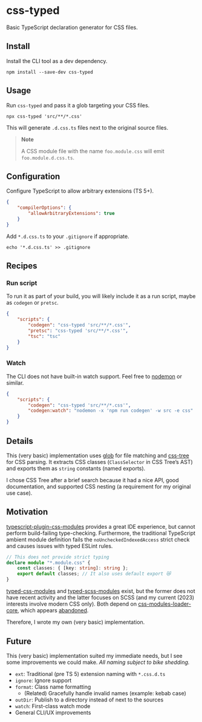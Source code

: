 # css-typed

Basic TypeScript declaration generator for CSS files.

## Install

Install the CLI tool as a dev dependency.

```shell
npm install --save-dev css-typed
```

## Usage

Run `css-typed` and pass it a glob targeting your CSS files.

```shell
npx css-typed 'src/**/*.css'
```

This will generate `.d.css.ts` files next to the original source files.

> **Note**
>
> A CSS module file with the name `foo.module.css` will emit `foo.module.d.css.ts`.

## Configuration

Configure TypeScript to allow arbitrary extensions (TS 5+).

```json
{
	"compilerOptions": {
		"allowArbitraryExtensions": true
	}
}
```

Add `*.d.css.ts` to your `.gitignore` if appropriate.

```shell
echo '*.d.css.ts' >> .gitignore
```

## Recipes

### Run script

To run it as part of your build, you will likely include it as a run script, maybe as `codegen` or `pretsc`.

```json
{
	"scripts": {
		"codegen": "css-typed 'src/**/*.css'",
		"pretsc": "css-typed 'src/**/*.css'",
		"tsc": "tsc"
	}
}
```

### Watch

The CLI does not have built-in watch support.
Feel free to [nodemon] or similar.

```json
{
	"scripts": {
		"codegen": "css-typed 'src/**/*.css'",
		"codegen:watch": "nodemon -x 'npm run codegen' -w src -e css"
	}
}
```

[nodemon]: https://www.npmjs.com/package/nodemon

## Details

This (very basic) implementation uses [glob] for file matching and [css-tree] for CSS parsing.
It extracts CSS classes (`ClassSelector` in CSS Tree’s AST) and exports them as `string` constants (named exports).

I chose CSS Tree after a brief search because it had a nice API, good documentation, and supported CSS nesting (a requirement for my original use case).

[glob]: https://www.npmjs.com/package/glob
[css-tree]: https://www.npmjs.com/package/css-tree

## Motivation

[typescript-plugin-css-modules] provides a great IDE experience, but cannot perform build-failing type-checking.
Furthermore, the traditional TypeScript ambient module definition fails the `noUncheckedIndexedAccess` strict check and causes issues with typed ESLint rules.

```ts
// This does not provide strict typing
declare module "*.module.css" {
	const classes: { [key: string]: string };
	export default classes; // It also uses default export 😿
}
```

[typed-css-modules] and [typed-scss-modules] exist, but the former does not have recent activity and the latter focuses on SCSS (and my current (2023) interests involve modern CSS only).
Both depend on [css-modules-loader-core], which appears [abandoned][174].

Therefore, I wrote my own (very basic) implementation.

[typescript-plugin-css-modules]: https://www.npmjs.com/package/typescript-plugin-css-modules
[typed-css-modules]: https://www.npmjs.com/package/typed-css-modules
[typed-scss-modules]: https://www.npmjs.com/package/typed-scss-modules
[css-modules-loader-core]: https://www.npmjs.com/package/css-modules-loader-core
[174]: https://github.com/css-modules/css-modules-loader-core/issues/174

## Future

This (very basic) implementation suited my immediate needs, but I see some improvements we could make.
_All naming subject to bike shedding._

- `ext`: Traditional (pre TS 5) extension naming with `*.css.d.ts`
- `ignore`: Ignore support
- `format`: Class name formatting
  - (Related) Gracefully handle invalid names (example: kebab case)
- `outDir`: Publish to a directory instead of next to the sources
- `watch`: First-class watch mode
- General CLI/UX improvements
